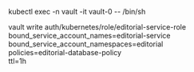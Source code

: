 kubectl exec -n vault -it vault-0 -- /bin/sh


vault write auth/kubernetes/role/editorial-service-role \
  bound_service_account_names=editorial-service \
  bound_service_account_namespaces=editorial \
  policies=editorial-database-policy \
  ttl=1h